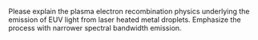 Please explain the plasma electron recombination physics underlying the emission of EUV light from laser heated metal droplets. Emphasize the process with narrower spectral bandwidth emission.
